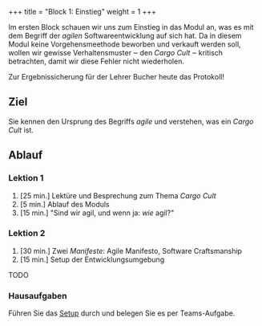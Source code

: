 +++
title = "Block 1: Einstieg"
weight = 1
+++

Im ersten Block schauen wir uns zum Einstieg in das Modul an, was es mit dem
Begriff der _agilen_ Softwareentwicklung auf sich hat. Da in diesem Modul keine
Vorgehensmeethode beworben und verkauft werden soll, wollen wir gewisse
Verhaltensmuster ‒ den _Cargo Cult_ ‒ kritisch betrachten, damit wir diese
Fehler nicht wiederholen.

Zur Ergebnissicherung für der Lehrer Bucher heute das Protokoll!

## Ziel

Sie kennen den Ursprung des Begriffs _agile_ und verstehen, was ein _Cargo Cult_
ist.

## Ablauf

### Lektion 1

1. [25 min.] Lektüre und Besprechung zum Thema _Cargo Cult_
2. [5 min.] Ablauf des Moduls
3. [15 min.] "Sind wir agil, und wenn ja: _wie_ agil?"

### Lektion 2

1. [30 min.] Zwei _Manifeste_: Agile Manifesto, Software Craftsmanship
2. [15 min.] Setup der Entwicklungsumgebung

TODO

### Hausaufgaben

Führen Sie das [Setup](/setup) durch und belegen Sie es per Teams-Aufgabe.
